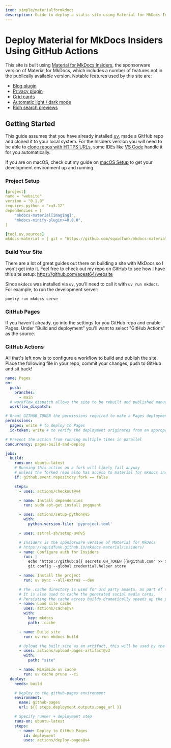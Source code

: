 ```yaml
---
icon: simple/materialformkdocs
description: Guide to deploy a static site using Material for MkDocs Insiders on GitHub Pages using uv and GitHub Actions
---
```


# Deploy Material for MkDocs Insiders Using GitHub Actions

This site is built using [Material for MkDocs Insiders](https://squidfunk.github.io/mkdocs-material/insiders/), the sponsorware version of Material for MkDocs, which includes a number of features not in the publically available version. Notable features used by this site are:

- [Blog plugin](https://squidfunk.github.io/mkdocs-material/setup/setting-up-a-blog/)
- [Privacy plugin](https://squidfunk.github.io/mkdocs-material/setup/ensuring-data-privacy/#built-in-privacy-plugin)
- [Grid cards](https://squidfunk.github.io/mkdocs-material/reference/grids/#using-card-grids)
- [Automatic light / dark mode](https://squidfunk.github.io/mkdocs-material/setup/changing-the-colors/#automatic-light-dark-mode)
- [Rich search previews](https://squidfunk.github.io/mkdocs-material/blog/2021/09/13/search-better-faster-smaller/#rich-search-previews)

## Getting Started

This guide assumes that you have already installed [uv](https://docs.astral.sh/uv/), made a GitHub repo and cloned it to your local system. For the Insiders version you will need to be able to [clone repos with HTTPS URLs](https://docs.github.com/en/get-started/git-basics/about-remote-repositories#cloning-with-https-urls), some IDEs like [VS Code](https://code.visualstudio.com/) handle it for you automatically.

If you are on macOS, check out my guide on [macOS Setup](macos-setup.md) to get your development environment up and running.

### Project Setup

```yaml title="pyproject.toml"
[project]
name = "website"
version = "0.1.0"
requires-python = ">=3.12"
dependencies = [
    "mkdocs-material[imaging]",
    "mkdocs-minify-plugin>=0.8.0",
]

[tool.uv.sources]
mkdocs-material = { git = "https://github.com/squidfunk/mkdocs-material-insiders" }

```

### Build Your Site

There are a lot of great guides out there on building a site with MkDocs so I won't get into it. Feel free to check out my repo on GitHub to see how I have this site setup: <https://github.com/aceat64/website>

Since `mkdocs` was installed via `uv`, you'll need to call it with `uv run mkdocs`. For example, to run the development server:

```shell
poetry run mkdocs serve
```

### GitHub Pages

If you haven't already, go into the settings for you GitHub repo and enable Pages. Under "Build and deployment" you'll want to select "GitHub Actions" as the source.

### GitHub Actions

All that's left now is to configure a workflow to build and publish the site. Place the following file in your repo, commit your changes, push to GitHub and sit back!

```yaml title=".github/workflows/pages.yaml"
name: Pages
on:
  push:
    branches:
      - main
  # workflow_dispatch allows the site to be rebuilt and published manually if needed
  workflow_dispatch:

# Grant GITHUB_TOKEN the permissions required to make a Pages deployment
permissions:
  pages: write # to deploy to Pages
  id-token: write # to verify the deployment originates from an appropriate source

# Prevent the action from running multiple times in parallel
concurrency: pages-build-and-deploy

jobs:
  build:
    runs-on: ubuntu-latest
    # Running this action on a fork will likely fail anyway
    # unless the forked repo also has access to material for mkdocs insiders
    if: github.event.repository.fork == false

    steps:
      - uses: actions/checkout@v4

      - name: Install dependencies
        run: sudo apt-get install pngquant

      - uses: actions/setup-python@v5
        with:
          python-version-file: 'pyproject.toml'

      - uses: astral-sh/setup-uv@v5

      # Insiders is the sponsorware version of Material for MkDocs
      # https://squidfunk.github.io/mkdocs-material/insiders/
      - name: Configure auth for Insiders
        run: |
          echo "https://github:${{ secrets.GH_TOKEN }}@github.com" >> $HOME/.git-credentials
          git config --global credential.helper store

      - name: Install the project
        run: uv sync --all-extras --dev

      # The .cache directory is used for 3rd party assets, as part of the privacy plugin.
      # It is also used to cache the generated social media cards.
      # Persisting the cache across builds dramatically speeds up the process.
      - name: Load site cache
        uses: actions/cache@v4
        with:
          key: mkdocs
          path: .cache

      - name: Build site
        run: uv run mkdocs build

      # Upload the built site as an artifact, this will be used by the deploy job.
      - uses: actions/upload-pages-artifact@v3
        with:
          path: "site"

      - name: Minimize uv cache
        run: uv cache prune --ci
  deploy:
    needs: build

    # Deploy to the github-pages environment
    environment:
      name: github-pages
      url: ${{ steps.deployment.outputs.page_url }}

    # Specify runner + deployment step
    runs-on: ubuntu-latest
    steps:
      - name: Deploy to GitHub Pages
        id: deployment
        uses: actions/deploy-pages@v4
```

